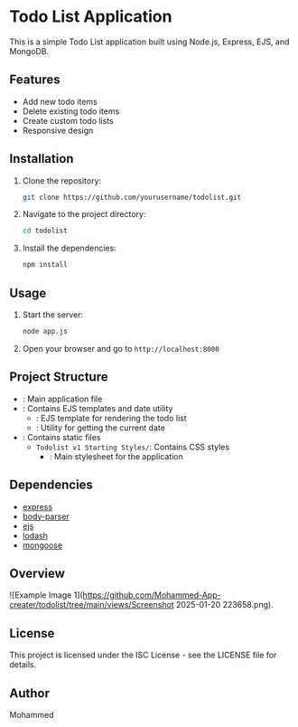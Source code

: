# Todo List Application

This is a simple Todo List application built using Node.js, Express, EJS, and MongoDB.

## Features

- Add new todo items
- Delete existing todo items
- Create custom todo lists
- Responsive design

## Installation

1. Clone the repository:
   ```sh
   git clone https://github.com/yourusername/todolist.git
   ```
2. Navigate to the project directory:
   ```sh
   cd todolist
   ```
3. Install the dependencies:
   ```sh
   npm install
   ```

## Usage

1. Start the server:
   ```sh
   node app.js
   ```
2. Open your browser and go to `http://localhost:8000`

## Project Structure

- : Main application file
- : Contains EJS templates and date utility
  - : EJS template for rendering the todo list
  - : Utility for getting the current date
- : Contains static files
  - `Todolist v1 Starting Styles/`: Contains CSS styles
    - : Main stylesheet for the application

## Dependencies

- [express](https://www.npmjs.com/package/express)
- [body-parser](https://www.npmjs.com/package/body-parser)
- [ejs](https://www.npmjs.com/package/ejs)
- [lodash](https://www.npmjs.com/package/lodash)
- [mongoose](https://www.npmjs.com/package/mongoose)

## Overview

![Example Image 1](https://github.com/Mohammed-App-creater/todolist/tree/main/views/Screenshot 2025-01-20 223658.png).

## License

This project is licensed under the ISC License - see the LICENSE file for details.

## Author

Mohammed
